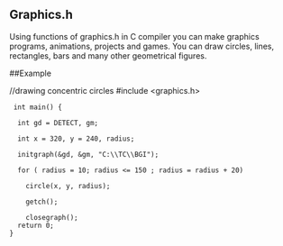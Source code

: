 Graphics.h
----------

Using functions of graphics.h in C compiler you can make graphics programs, animations, projects and games. You can
draw circles, lines, rectangles, bars and many other geometrical figures.


##Example

   //drawing concentric circles
   #include <graphics.h>

     int main() { 

      int gd = DETECT, gm;

      int x = 320, y = 240, radius;

      initgraph(&gd, &gm, "C:\\TC\\BGI");

      for ( radius = 10; radius <= 150 ; radius = radius + 20)

        circle(x, y, radius);

        getch();

        closegraph();
      return 0;
    }